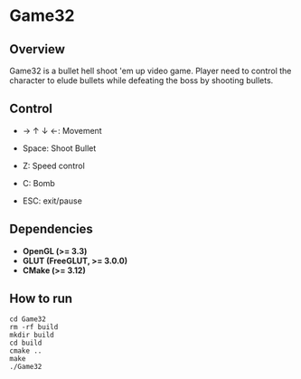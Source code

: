 # Game32

## Overview

Game32 is a bullet hell shoot 'em up video game. Player need to control the character to elude bullets while defeating the boss by shooting bullets.

## Control

- → ↑ ↓ ←: Movement

- Space: Shoot Bullet

- Z: Speed control

- C: Bomb

- ESC: exit/pause

## Dependencies

- **OpenGL (>= 3.3)**
- **GLUT (FreeGLUT, >= 3.0.0)**
- **CMake (>= 3.12)**

## How to run

```
cd Game32
rm -rf build
mkdir build
cd build
cmake ..
make
./Game32
```
